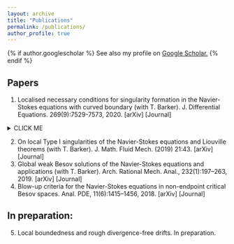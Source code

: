 ```yaml
---
layout: archive
title: "Publications"
permalink: /publications/
author_profile: true
---
```



{% if author.googlescholar %}
  See also my profile on <u><a href="{{author.googlescholar}}">Google Scholar</a>.</u>
{% endif %}

## Papers

1. Localised necessary conditions for singularity formation in the Navier-Stokes equations with curved boundary (with T. Barker). J. Differential Equations. 269(9):7529-7573, 2020. [arXiv] [Journal]

<details><summary>CLICK ME</summary>
  

$\int_0^1$

</details>
 
2. On local Type I singularities of the Navier-Stokes equations and Liouville theorems (with T. Barker). J. Math. Fluid Mech. (2019) 21:43.  [arXiv] [Journal]
3. Global weak Besov solutions of the Navier-Stokes equations and applications (with T. Barker). Arch. Rational Mech. Anal., 232(1):197–263, 2019. [arXiv] [Journal]
4. Blow-up criteria for the Navier-Stokes equations in non-endpoint critical Besov spaces. Anal. PDE, 11(6):1415–1456, 2018. [arXiv] [Journal]

## In preparation:

5. Local boundedness and rough divergence-free drifts. In preparation.

